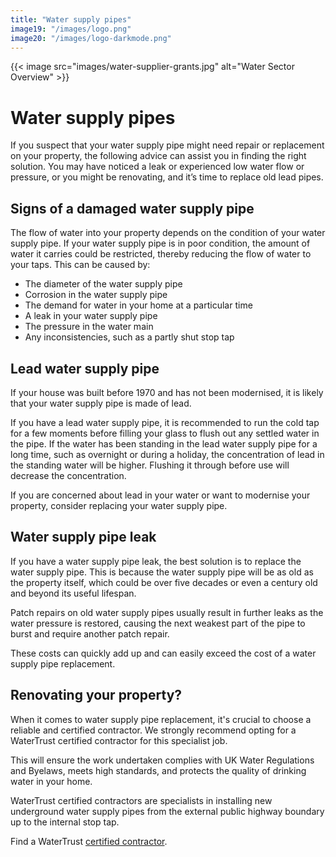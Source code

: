 ```yaml
---
title: "Water supply pipes"
image19: "/images/logo.png"
image20: "/images/logo-darkmode.png"
---
```


{{< image src="images/water-supplier-grants.jpg" alt="Water Sector Overview" >}}
# Water supply pipes

If you suspect that your water supply pipe might need repair or replacement on your property, the following advice can assist you in finding the right solution. You may have noticed a leak or experienced low water flow or pressure, or you might be renovating, and it’s time to replace old lead pipes.

## Signs of a damaged water supply pipe

The flow of water into your property depends on the condition of your water supply pipe. If your water supply pipe is in poor condition, the amount of water it carries could be restricted, thereby reducing the flow of water to your taps. This can be caused by:

- The diameter of the water supply pipe
- Corrosion in the water supply pipe
- The demand for water in your home at a particular time
- A leak in your water supply pipe
- The pressure in the water main
- Any inconsistencies, such as a partly shut stop tap

## Lead water supply pipe

If your house was built before 1970 and has not been modernised, it is likely that your water supply pipe is made of lead.

If you have a lead water supply pipe, it is recommended to run the cold tap for a few moments before filling your glass to flush out any settled water in the pipe. If the water has been standing in the lead water supply pipe for a long time, such as overnight or during a holiday, the concentration of lead in the standing water will be higher. Flushing it through before use will decrease the concentration.

If you are concerned about lead in your water or want to modernise your property, consider replacing your water supply pipe.

## Water supply pipe leak

If you have a water supply pipe leak, the best solution is to replace the water supply pipe. This is because the water supply pipe will be as old as the property itself, which could be over five decades or even a century old and beyond its useful lifespan.

Patch repairs on old water supply pipes usually result in further leaks as the water pressure is restored, causing the next weakest part of the pipe to burst and require another patch repair.

These costs can quickly add up and can easily exceed the cost of a water supply pipe replacement.

## Renovating your property?

When it comes to water supply pipe replacement, it's crucial to choose a reliable and certified contractor. We strongly recommend opting for a WaterTrust certified contractor for this specialist job.

This will ensure the work undertaken complies with UK Water Regulations and Byelaws, meets high standards, and protects the quality of drinking water in your home.

WaterTrust certified contractors are specialists in installing new underground water supply pipes from the external public highway boundary up to the internal stop tap.

Find a WaterTrust [certified contractor](/certified-contractors).


